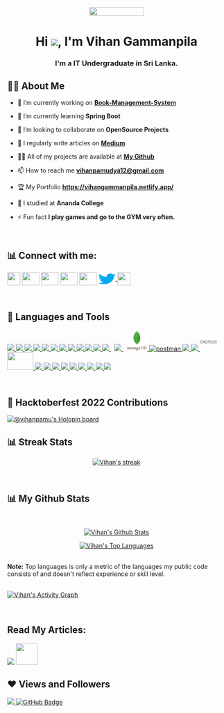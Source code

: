 <div align="center" ><a href="#"><img height="50%" width="50%" src="https://cdn.dribbble.com/users/1162077/screenshots/3848914/programmer.gif"/></a></div>

<h1 align="center">Hi <img src="https://raw.githubusercontent.com/MartinHeinz/MartinHeinz/master/wave.gif" width="30px">, I'm Vihan Gammanpila</h1>
<h3 align="center">I'm a IT Undergraduate in Sri Lanka.</h3>

## 🙋‍♂️ About Me

- 🔭 I’m currently working on **[Book-Management-System](https://github.com/VihanPamudya/Book-Management-System.git)**

- 🌱 I’m currently learning **Spring Boot**

- 👯 I’m looking to collaborate on **OpenSource Projects**

- 📝 I regularly write articles on **[Medium](https://vihanpamudya12.medium.com/)**

- 👨‍💻 All of my projects are available at **[My Github](https://github.com/VihanPamudya)**

- 📫 How to reach me **vihanpamudya12@gmail.com**

- 🏆 My Portfolio **https://vihangammanpila.netlify.app/**

- 📝 I studied at **Ananda College**

- ⚡ Fun fact **I play games and go to the GYM very often.**

</br>

## 📊 Connect with me:

<a href="https://www.linkedin.com/in/vihan-gammanpila/" target="blank"
          ><img
            align="center"
            src="https://cdn-icons-png.flaticon.com/512/174/174857.png"
            height="30"
            width="30"
        /></a>
<a href="https://www.instagram.com/__v_i_h_a_n_/" target="blank"
          ><img
            align="center"
            src="https://www.svgrepo.com/show/303145/instagram-2-1-logo.svg"
            height="30"
            width="40"
        /></a>
<a
          href="https://www.youtube.com/channel/UC1UmbIf9vLU6sVIkJrZVqdQ"
          target="blank"
          ><img
            align="center"
            src="https://cdn.worldvectorlogo.com/logos/youtube-icon.svg"
            height="30"
            width="40"
        /></a>
<a href="https://www.facebook.com/vihan.gammanpila" target="blank"
          ><img
            align="center"
            src="https://raw.githubusercontent.com/rahuldkjain/github-profile-readme-generator/master/src/images/icons/Social/facebook.svg"
            height="30"
            width="40"
        /></a>
<a href="https://www.hackerrank.com/vihanpamudya12" target="blank"
          ><img
            align="center"
            src="https://raw.githubusercontent.com/rahuldkjain/github-profile-readme-generator/master/src/images/icons/Social/hackerrank.svg"
            height="30"
            width="40"
        /></a>
<a
          href="https://twitter.com/vihangammanpila"
          target="_blank"
        >
<img
            align="center"
            src="https://github.com/SatYu26/SatYu26/blob/master/Assets/Twitter.svg"
            height="30"
            width="40"
          />
</a>
<a
          href="https://stackoverflow.com/users/18466392/vihan-pamudya?tab=profile"
          target="_blank"
        >
<img
            align="center"
            src="https://cdn.iconscout.com/icon/free/png-256/stackoverflow-2752065-2284882.png"
            height="30"
            width="30"
          />
</a>

</p>
</br>

## 🚀 Languages and Tools

<p align="left"> 
    <a href="https://www.java.com" target="_blank"> <img src="https://img.icons8.com/color/48/000000/java-coffee-cup-logo.png"/> </a>
    <a href="https://www.cprogramming.com/" target="_blank"> <img src="https://img.icons8.com/color/48/000000/c-programming.png"/> </a>
    <a href="https://reactjs.org/" target="_blank"> <img src="https://img.icons8.com/color/48/000000/react-native.png"/> </a>
    <a href="https://spring.io/projects/spring-boot" target="_blank"> <img src="https://img.icons8.com/color/48/000000/spring-logo.png"/> </a> 
    <a href="https://developer.mozilla.org/en-US/docs/Web/JavaScript" target="_blank"> <img src="https://img.icons8.com/color/48/000000/javascript.png"/> </a> 
    <a href="https://www.typescriptlang.org/" target="_blank"> <img src="https://img.icons8.com/color/48/000000/typescript.png"/> </a> 
    <a href="https://www.w3.org/html/" target="_blank"> <img src="https://img.icons8.com/color/48/000000/html-5.png"/> </a> 
    <a href="https://www.w3schools.com/css/" target="_blank"> <img src="https://img.icons8.com/color/48/000000/css3.png"/> </a> 
    <a href="https://getbootstrap.com" target="_blank"> <img src="https://img.icons8.com/color/48/000000/bootstrap.png"/> </a> 
    <a href="https://getbootstrap.com" target="_blank"> <img src="https://img.icons8.com/color/48/000000/sass.png"/> </a> 
    <a href="https://www.python.org" target="_blank"> <img src="https://img.icons8.com/color/48/000000/python.png"/> </a> 
    <a style="padding-right:8px;" href="https://nodejs.org" target="_blank"> <img src="https://img.icons8.com/color/48/000000/nodejs.png"/> </a> 
    <a style="padding-right:8px;" href="https://www.mysql.com/" target="_blank"> <img src="https://img.icons8.com/fluent/50/000000/mysql-logo.png"/> </a>
    <a href="https://www.mongodb.com/" target="_blank"> <img src="https://raw.githubusercontent.com/devicons/devicon/master/icons/mongodb/mongodb-original-wordmark.svg" alt="mongodb" width="48" height="48"/> </a> 
    <a href="https://postman.com" target="_blank"> <img src="https://www.vectorlogo.zone/logos/getpostman/getpostman-icon.svg" alt="postman" width="45" height="45"/> </a>   
    <a href="https://git-scm.com/" target="_blank"> <img src="https://img.icons8.com/color/48/000000/git.png"/> </a>  
    <a href="https://redux.js.org" target="_blank"> <img src="https://img.icons8.com/color/48/000000/redux.png"/> </a>
    <a href="https://expressjs.com" target="_blank"> <img src="https://raw.githubusercontent.com/devicons/devicon/master/icons/express/express-original-wordmark.svg" alt="express" width="40" height="40"/> </a>
    <a href="https://materializecss.com/" target="_blank"> <img src="https://iconape.com/wp-content/png_logo_vector/materialize-logo.png" width="60" height="40"/> </a>
    <a href="https://www.figma.com/" target="_blank"> <img src="https://img.icons8.com/color/48/000000/figma--v1.png"/> </a>
    <a href="https://www.figma.com/" target="_blank"> <img src="https://img.icons8.com/color/48/000000/adobe-illustrator--v1.png"/> </a>
    <a href="https://www.figma.com/" target="_blank"> <img src="https://img.icons8.com/color/48/000000/adobe-photoshop--v1.png"/> </a>
    <a href="https://www.figma.com/" target="_blank"> <img src="https://img.icons8.com/color/48/000000/blender-3d.png"/> </a>
    <a href="https://www.figma.com/" target="_blank"> <img src="https://img.icons8.com/color/48/000000/ubuntu--v1.png"/> </a>
    <a href="https://www.figma.com/" target="_blank"> <img src="https://img.icons8.com/color/48/000000/trello.png"/> </a>
    <a href="https://www.figma.com/" target="_blank"> <img src="https://img.icons8.com/color/48/000000/visual-studio--v1.png"/> </a>
    <a href="https://www.figma.com/" target="_blank"> <img src="https://img.icons8.com/color/48/000000/visual-studio-code-2019.png"/> </a>
    <a href="https://www.figma.com/" target="_blank"> <img src="https://img.icons8.com/color/48/000000/intellij-idea.png"/> </a>
</p>

<!-- [![React Badge](https://img.shields.io/badge/-React-61DBFB?style=for-the-badge&labelColor=black&logo=react&logoColor=61DBFB)](#)  [![Javascript Badge](https://img.shields.io/badge/-Javascript-F0DB4F?style=for-the-badge&labelColor=black&logo=javascript&logoColor=F0DB4F)](#) [![Typescript Badge](https://img.shields.io/badge/-Typescript-007acc?style=for-the-badge&labelColor=black&logo=typescript&logoColor=007acc)](#) [![Nodejs Badge](https://img.shields.io/badge/-Nodejs-3C873A?style=for-the-badge&labelColor=black&logo=node.js&logoColor=3C873A)](#) [![GraphQL Badge](https://img.shields.io/badge/-GraphQl-e535ab?style=for-the-badge&labelColor=black&logo=node.js&logoColor=e535ab)](#) -->
<br/>

## 🎃 Hacktoberfest 2022 Contributions
[![@vihanpamu's Holopin board](https://holopin.me/vihanpamu)](https://holopin.io/@vihanpamu)

## 📊 Streak Stats

<p align="center">
    <a href="https://github.com/VihanPamudya/github-readme-streak-stats">
        <img title="🔥 Get streak stats for your profile at git.io/streak-stats" alt="Vihan's streak" src="https://github-readme-streak-stats.herokuapp.com/?user=VihanPamudya&theme=black-ice&hide_border=true&stroke=0000&background=060A0CD0"/>
    </a>
</p>
</br>

## 📊 My Github Stats

  <br/>
  <p align="center">
    <a href="https://github.com/VihanPamudya/github-readme-stats"><img alt="Vihan's Github Stats" src="https://github-readme-stats.vercel.app/api?username=VihanPamudya&show_icons=true&count_private=true&theme=react&hide_border=true&bg_color=0D1117" /></a>
</p>
 <p align="center">
<a href="https://github.com/VihanPamudya/github-readme-stats"><img alt="Vihan's Top Languages" src="https://github-readme-stats.vercel.app/api/top-langs/?username=VihanPamudya&langs_count=12&count_private=true&layout=compact&theme=react&hide_border=true&bg_color=0D1117" /></a>
</p>
 <br/>
  <b>Note:</b> Top languages is only a metric of the languages my public code consists of and doesn't reflect experience or skill level.

<!-- <br/>
<br/>

## 🏆 Git profile Trophies

<p align="center">
 <a href="https://github.com/ryo-ma/github-profile-trophy">
  <img src="https://github-profile-trophy.vercel.app/?username=VihanPamudya&layout=compact&theme=algolia" alt="VihanPamudya" />
 </a>
</p>

<br/>
<br/> -->

<br/>
<br/>

<a href="https://github.com/VihanPamudya/github-readme-activity-graph"><img alt="Vihan's Activity Graph" src="https://activity-graph.herokuapp.com/graph?username=VihanPamudya&bg_color=0D1117&color=5BCDEC&line=5BCDEC&point=FFFFFF&hide_border=true" /></a>

<br/>

## Read My Articles:

<p align="left">

<a href = "https://dev.to/vihanpamudya"><img src="https://i0.wp.com/softwareengineeringdaily.com/wp-content/uploads/2018/09/dev-community.png?fit=5000%2C2941&ssl=1" height="50px"/></a>
<a href = "https://vihanpamudya12.medium.com/"><img src="https://camo.githubusercontent.com/36bcb44af7ea89d29552a9aa36fd8c3668fc48ef7db080f6299037d892ce0a60/68747470733a2f2f64726976652e676f6f676c652e636f6d2f75633f6578706f72743d766965772669643d3142655f686948475854334e37447255563355676f6c4441596330544c6c46724a" width="50" height="50"/></a>

</p>

## ❤ Views and Followers

<a href="https://github.com/Meghna-DAS/github-profile-views-counter">
    <img src="https://komarev.com/ghpvc/?username=VihanPamudya">
</a>
<a href="https://github.com/VihanPamudya?tab=followers"><img src="https://img.shields.io/github/followers/VihanPamudya?label=Followers&style=social" alt="GitHub Badge"></a>
